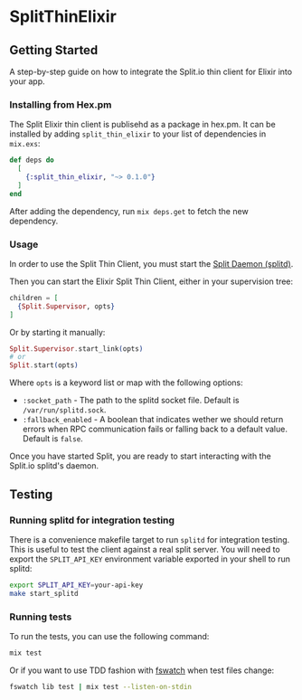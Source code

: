 # SplitThinElixir

## Getting Started

A step-by-step guide on how to integrate the Split.io thin client for Elixir into your app.

### Installing from Hex.pm

The Split Elixir thin client is publisehd as a package in hex.pm. It can be installed
by adding `split_thin_elixir` to your list of dependencies in `mix.exs`:

```elixir
def deps do
  [
    {:split_thin_elixir, "~> 0.1.0"}
  ]
end
```

After adding the dependency, run `mix deps.get` to fetch the new dependency.

### Usage

In order to use the Split Thin Client, you must start the [Split Daemon (splitd)](https://help.split.io/hc/en-us/articles/18305269686157-Split-Daemon-splitd).

Then you can start the Elixir Split Thin Client, either in your supervision tree:

```elixir
children = [
  {Split.Supervisor, opts}
]
```

Or by starting it manually:

```elixir
Split.Supervisor.start_link(opts)
# or
Split.start(opts)
```

Where `opts` is a keyword list or map with the following options:

- `:socket_path` - The path to the splitd socket file. Default is `/var/run/splitd.sock`.
- `:fallback_enabled` - A boolean that indicates wether we should return errors when RPC communication fails or falling back to a default value. Default is `false`.

Once you have started Split, you are ready to start interacting with the Split.io splitd's daemon.

## Testing

### Running splitd for integration testing

There is a convenience makefile target to run `splitd` for integration testing. This is useful to test the client against a real split server. You will need to export the `SPLIT_API_KEY` environment variable exported in your shell to run splitd:

```sh
export SPLIT_API_KEY=your-api-key
make start_splitd
```

### Running tests

To run the tests, you can use the following command:

```sh
mix test
```

Or if you want to use TDD fashion with [fswatch](https://github.com/emcrisostomo/fswatch) when test files change:

```sh
fswatch lib test | mix test --listen-on-stdin
```
